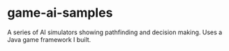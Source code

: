 # game-ai-samples
A series of AI simulators showing pathfinding and decision making. Uses a Java game framework I built.
